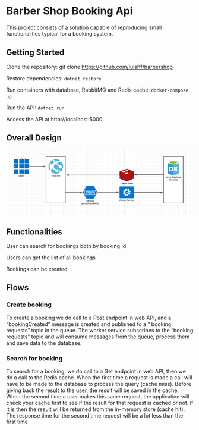 # Barber Shop Booking Api #

This project consists of a solution capable of reproducing small functionalities typical for a booking system.

## Getting Started

Clone the repository: git clone https://github.com/luisfff/barbershop

Restore dependencies: `dotnet restore`

Run containers with database, RabbitMQ and Redis cache: `docker-compose up`

Run the API: `dotnet run`

Access the API at http://localhost:5000

## Overall Design

![title](Images/design.png)

## Functionalities

User can search for bookings both by booking Id

Users can get the list of all bookings

Bookings can be created.

## Flows
### Create booking
To create a booking we do call to a Post endpoint in web API, and a “bookingCreated” message is created and published to a “ booking requests” topic in the queue. The worker service subscribes to the “booking requests” topic and will consume messages from the queue, process them and save data to the database.

### Search for booking
To search for a booking, we do call to a Get endpoint in web API,  then we do a call to the Redis cache. When the first time a request is made a call will have to be made to the database to process the query (cache miss). Before giving back the result to the user, the result will be saved in the cache. 
When the second time a user makes this same request, the application will check your cache first to see if the result for that request is cached or not. If it is then the result will be returned from the in-memory store (cache hit). The response time for the second time request will be a lot less than the first time

